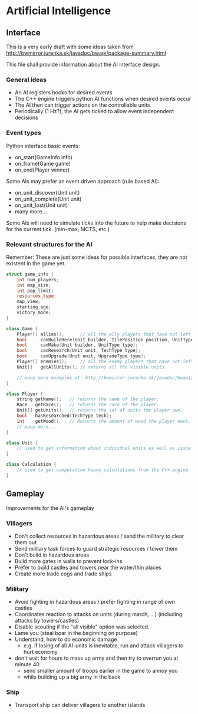 # Artificial Intelligence

## Interface

This is a very early draft with some ideas taken
from http://bwmirror.jurenka.sk/javadoc/bwapi/package-summary.html

This file shall provide information about the AI interface design.


### General ideas

 * An AI registers hooks for desired events
 * The C++ engine triggers python AI functions when desired events occur
 * The AI then can trigger actions on the controllable units
 * Periodically (1 Hz?), the AI gets ticked to allow event independent decisions


### Event types

Python interface basic events:

 * on_start(GameInfo info)
 * on_frame(Game game)
 * on_end(Player winner)

Some AIs may prefer an event driven approach (rule based AI):

 * on_unit_discover(Unit unit)
 * on_unit_complete(Unit unit)
 * on_unit_lost(Unit unit)
 * many more...


Some AIs will need to simulate ticks into the future to help
make decisions for the current tick. (min-max, MCTS, etc.)


### Relevant structures for the AI

Remember: These are just some ideas for possible interfaces,
they are not existent in the game yet.

```cpp
struct game_info {
	int num_players;
	int map_size;
	int pop_limit;
	resources_type;
	map_view;
	starting_age;
	victory_mode;
}
```

```cpp
class Game {
	Player[] allies();      // all the ally players that have not left or been defeated.
	bool     canBuildHere(Unit builder, TilePosition position, UnitType type);
	bool     canMake(Unit builder, UnitType type);
	bool     canResearch(Unit unit, TechType type);
	bool     canUpgrade(Unit unit, UpgradeType type);
	Player[] enemies();     // all the enemy players that have not left or been defeated.
	Unit[]   getAllUnits(); // returns all the visible units.

	// many more examples at: http://bwmirror.jurenka.sk/javadoc/bwapi/Game.html
}
```

```cpp
class Player {
	string getName();   // returns the name of the player.
	Race   getRace();   // returns the race of the player.
	Unit[] getUnits();  // returns the set of units the player own.
	bool   hasResearched(TechType tech);
	int    getWood()    // Returns the amount of wood the player owns.
	// many more...
}
```

```cpp
class Unit {
	// used to get information about individual units as well as issue orders to units
}
```

```cpp
class Calculation {
	// used to get computation heavy calculations from the C++ engine
}
```


## Gameplay

Improvements for the AI's gameplay

### Villagers

 - Don't collect resources in hazardous areas / send the military to clear them out
 - Send military task forces to guard strategic resources / tower them
 - Don't build in hazardous areas
 - Build more gates in walls to prevent lock-ins
 - Prefer to build castles and towers near the water/thin places
 - Create more trade cogs and trade ships

### Military

 - Avoid fighting in hazardous areas / prefer fighting in range of own castles
 - Coordinates reaction to attacks on units (during march, ...) (including attacks by towers/castles)
 - Disable scouting if the "all visible" option was selected.
 - Lame you (steal boar in the beginning on purpose)
 - Understand, how to do economic damage
   - e.g. if losing of all AI-units is inevitable, run and attack villagers to hurt economy
 - don't wait for hours to mass up army and then try to overrun you at minute 40
   - send smaller amount of troops earlier in the game to annoy you
   - while building up a big army in the back

### Ship

  - Transport ship can deliver villagers to another islands
